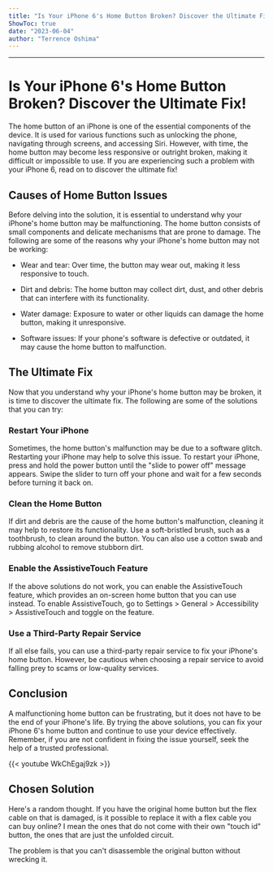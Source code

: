 ```yaml
---
title: "Is Your iPhone 6's Home Button Broken? Discover the Ultimate Fix!"
ShowToc: true 
date: "2023-06-04"
author: "Terrence Oshima"
---
```

*****
# Is Your iPhone 6's Home Button Broken? Discover the Ultimate Fix!

The home button of an iPhone is one of the essential components of the device. It is used for various functions such as unlocking the phone, navigating through screens, and accessing Siri. However, with time, the home button may become less responsive or outright broken, making it difficult or impossible to use. If you are experiencing such a problem with your iPhone 6, read on to discover the ultimate fix!

## Causes of Home Button Issues

Before delving into the solution, it is essential to understand why your iPhone's home button may be malfunctioning. The home button consists of small components and delicate mechanisms that are prone to damage. The following are some of the reasons why your iPhone's home button may not be working:

- Wear and tear: Over time, the button may wear out, making it less responsive to touch.

- Dirt and debris: The home button may collect dirt, dust, and other debris that can interfere with its functionality.

- Water damage: Exposure to water or other liquids can damage the home button, making it unresponsive.

- Software issues: If your phone's software is defective or outdated, it may cause the home button to malfunction.

## The Ultimate Fix

Now that you understand why your iPhone's home button may be broken, it is time to discover the ultimate fix. The following are some of the solutions that you can try:

### Restart Your iPhone

Sometimes, the home button's malfunction may be due to a software glitch. Restarting your iPhone may help to solve this issue. To restart your iPhone, press and hold the power button until the "slide to power off" message appears. Swipe the slider to turn off your phone and wait for a few seconds before turning it back on.

### Clean the Home Button

If dirt and debris are the cause of the home button's malfunction, cleaning it may help to restore its functionality. Use a soft-bristled brush, such as a toothbrush, to clean around the button. You can also use a cotton swab and rubbing alcohol to remove stubborn dirt.

### Enable the AssistiveTouch Feature

If the above solutions do not work, you can enable the AssistiveTouch feature, which provides an on-screen home button that you can use instead. To enable AssistiveTouch, go to Settings > General > Accessibility > AssistiveTouch and toggle on the feature.

### Use a Third-Party Repair Service

If all else fails, you can use a third-party repair service to fix your iPhone's home button. However, be cautious when choosing a repair service to avoid falling prey to scams or low-quality services.

## Conclusion

A malfunctioning home button can be frustrating, but it does not have to be the end of your iPhone's life. By trying the above solutions, you can fix your iPhone 6's home button and continue to use your device effectively. Remember, if you are not confident in fixing the issue yourself, seek the help of a trusted professional.

{{< youtube WkChEgaj9zk >}} 



## Chosen Solution
 Here's a random thought.  If you have the original home button but the flex cable on that is damaged, is it possible to replace it with a flex cable you can buy online?  I mean the ones that do not come with their own "touch id" button, the ones that are just the unfolded circuit.

 The problem is that you can't disassemble the original button without wrecking it.




